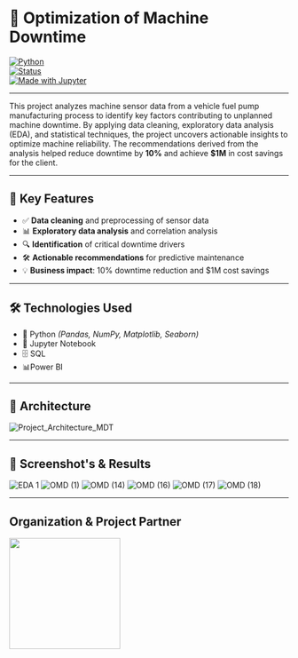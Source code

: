 # 🚀 Optimization of Machine Downtime

[![Python](https://img.shields.io/badge/Python-3.8%2B-blue.svg)](https://www.python.org/)  
[![Status](https://img.shields.io/badge/status-completed-brightgreen.svg)]()  
[![Made with Jupyter](https://img.shields.io/badge/Made%20with-Jupyter-orange.svg)](https://jupyter.org/)

---

This project analyzes machine sensor data from a vehicle fuel pump manufacturing process to identify key factors contributing to unplanned machine downtime. By applying data cleaning, exploratory data analysis (EDA), and statistical techniques, the project uncovers actionable insights to optimize machine reliability. The recommendations derived from the analysis helped reduce downtime by **10%** and achieve **$1M** in cost savings for the client.

---

## 📌 Key Features

- ✅ **Data cleaning** and preprocessing of sensor data  
- 📊 **Exploratory data analysis** and correlation analysis  
- 🔍 **Identification** of critical downtime drivers  
- 🛠️ **Actionable recommendations** for predictive maintenance  
- 💡 **Business impact**: 10% downtime reduction and $1M cost savings  

---

## 🛠️ Technologies Used

- 🐍 Python *(Pandas, NumPy, Matplotlib, Seaborn)*  
- 📓 Jupyter Notebook  
- 🗄️ SQL 
- 📊Power BI

---

## 📂 Architecture
![Project_Architecture_MDT](https://github.com/user-attachments/assets/cfbeb425-afb8-4798-b208-5ce22799c44a)

---

## 📂 Screenshot's & Results

![EDA 1](https://github.com/user-attachments/assets/d194dab8-1536-4c8f-a16e-117f05edac59)
![OMD (1)](https://github.com/user-attachments/assets/55526fe3-122e-416c-9067-94fe6b2ecac7)
![OMD (14)](https://github.com/user-attachments/assets/b6ce9218-56bb-41d0-ae32-9a4ca5889d2b)
![OMD (16)](https://github.com/user-attachments/assets/eabe0a6e-4af3-403d-9e60-16b462ae494c)
![OMD (17)](https://github.com/user-attachments/assets/a69b5f90-09d4-45b9-b212-38a37cc1e0a5)
![OMD (18)](https://github.com/user-attachments/assets/4155a844-710b-4881-b2ca-b8e0ef36ceac)

---
## Organization & Project Partner

<a href="https://360digitmg.com/">
  <img src="https://github.com/user-attachments/assets/9c378573-b705-4bef-a44f-f712c342d354" width="200"/>
</a>








